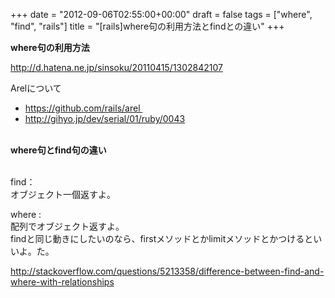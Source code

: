 +++
date = "2012-09-06T02:55:00+00:00"
draft = false
tags = ["where", "find", "rails"]
title = "[rails]where句の利用方法とfindとの違い"
+++
<p><strong>where句の利用方法</strong></p>&#13;
<p><a href="http://d.hatena.ne.jp/sinsoku/20110415/1302842107">http://d.hatena.ne.jp/sinsoku/20110415/1302842107</a></p>&#13;
<p>Arelについて</p>&#13;
<ul><li><a href="https://github.com/rails/arel">https://github.com/rails/arel </a></li>&#13;
<li><a href="http://gihyo.jp/dev/serial/01/ruby/0043">http://gihyo.jp/dev/serial/01/ruby/0043</a></li>&#13;
</ul><p><strong><br />where句とfind句の違い<br /> </strong></p>&#13;
<p>find：<br />オブジェクト一個返すよ。 </p>&#13;
<p>where : <br />配列でオブジェクト返すよ。<br />findと同じ動きにしたいのなら、firstメソッドとかlimitメソッドとかつけるといいよ。た。 </p>&#13;
<p><a href="http://stackoverflow.com/questions/5213358/difference-between-find-and-where-with-relationships">http://stackoverflow.com/questions/5213358/difference-between-find-and-where-with-relationships</a> </p> 